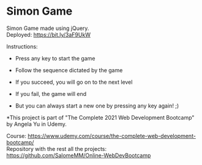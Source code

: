 # Simon Game

Simon Game made using jQuery.  
Deployed: https://bit.ly/3aF9UkW

Instructions:  

- Press any key to start the game

- Follow the sequence dictated by the game

- If you succeed, you will go on to the next level

- If you fail, the game will end

- But you can always start a new one by pressing any key again! ;)

*This project is part of "The Complete 2021 Web Development Bootcamp" by Angela Yu in Udemy.

Course: https://www.udemy.com/course/the-complete-web-development-bootcamp/  
Repository with the rest all the projects: https://github.com/SalomeMM/Online-WebDevBootcamp

